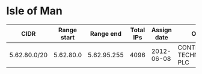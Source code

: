 # Isle of Man

CIDR               | Range start     | Range end       | Total IPs  | Assign date | Owner
------------------ | --------------- | --------------- | ---------- | ----------- | -----
5.62.80.0/20       | 5.62.80.0       | 5.62.95.255     | 4096       | 2012-06-08  | CONTINENT 8 TECHNOLOGIES PLC
